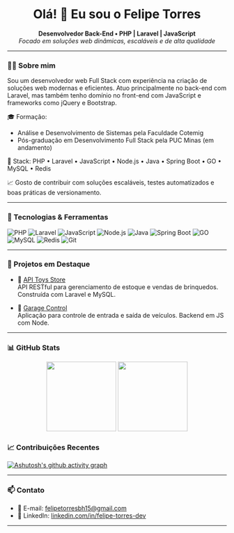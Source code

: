 <h1 align="center">Olá! 👋 Eu sou o Felipe Torres</h1>

<p align="center">
  <strong>Desenvolvedor Back-End • PHP | Laravel | JavaScript</strong><br>
  <em>Focado em soluções web dinâmicas, escaláveis e de alta qualidade</em>
</p>

---

### 👨‍💻 Sobre mim

Sou um desenvolvedor web Full Stack com experiência na criação de soluções web modernas e eficientes.
Atuo principalmente no back-end com Laravel, mas também tenho domínio no front-end com JavaScript e frameworks como jQuery e Bootstrap.

🎓 Formação:

- Análise e Desenvolvimento de Sistemas pela Faculdade Cotemig
- Pós-graduação em Desenvolvimento Full Stack pela PUC Minas (em andamento)

🔧 Stack: PHP • Laravel • JavaScript • Node.js • Java • Spring Boot • GO • MySQL • Redis

📈 Gosto de contribuir com soluções escaláveis, testes automatizados e boas práticas de versionamento.

---

### 🧰 Tecnologias & Ferramentas

![PHP](https://img.shields.io/badge/PHP-777BB4?style=for-the-badge&logo=php&logoColor=white)
![Laravel](https://img.shields.io/badge/Laravel-E74430?style=for-the-badge&logo=laravel&logoColor=white)
![JavaScript](https://img.shields.io/badge/JavaScript-F7DF1E?style=for-the-badge&logo=javascript&logoColor=black)
![Node.js](https://img.shields.io/badge/Node.js-339933?style=for-the-badge&logo=nodedotjs&logoColor=white)
![Java](https://img.shields.io/badge/Java-007396?style=for-the-badge&logo=java&logoColor=white)
![Spring Boot](https://img.shields.io/badge/Spring_Boot-6DB33F?style=for-the-badge&logo=spring-boot&logoColor=white)
![GO](https://img.shields.io/badge/GO-18b7dd?style=for-the-badge&logo=go&logoColor=white)
![MySQL](https://img.shields.io/badge/MySQL-4479A1?style=for-the-badge&logo=mysql&logoColor=white)
![Redis](https://img.shields.io/badge/Redis-DC382D?style=for-the-badge&logo=redis&logoColor=white)
![Git](https://img.shields.io/badge/Git-F05032?style=for-the-badge&logo=git&logoColor=white)

---

### 🚀 Projetos em Destaque

- 🧸 [API Toys Store](https://github.com/FelipTorres/api-toys-store)  
  API RESTful para gerenciamento de estoque e vendas de brinquedos. Construída com Laravel e MySQL.

- 🚗 [Garage Control](https://github.com/FelipTorres/Garage-Control)  
  Aplicação para controle de entrada e saída de veículos. Backend em JS com Node.

---

### 📊 GitHub Stats

<div align="center">
  <img src="https://github-readme-stats.vercel.app/api?username=FelipTorres&show_icons=true&theme=radical&count_private=true" height="160"/>
  <img src="https://github-readme-stats.vercel.app/api/top-langs/?username=FelipTorres&layout=compact&theme=radical" height="160"/>
</div>

### 📈 Contribuições Recentes

[![Ashutosh's github activity graph](https://github-readme-activity-graph.vercel.app/graph?username=FelipTorres&bg_color=0d1117&color=40E0D0&line=b13583&point=ff9494&area=true&hide_border=true)](https://github.com/ashutosh00710/github-readme-activity-graph)

---

### 📫 Contato

- 📧 E-mail: [felipetorresbh15@gmail.com](mailto:felipetorresbh15@gmail.com)  
- 💼 LinkedIn: [linkedin.com/in/felipe-torres-dev](https://www.linkedin.com/in/felipe-torres-dev/)

---

